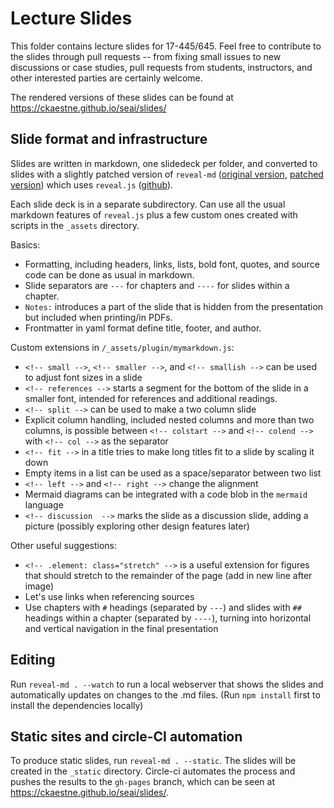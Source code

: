 # Lecture Slides

This folder contains lecture slides for 17-445/645. Feel free to contribute to the slides through pull requests -- from fixing small issues to new discussions or case studies, pull requests from students, instructors, and other interested parties are certainly welcome.

The rendered versions of these slides can be found at https://ckaestne.github.io/seai/slides/

## Slide format and infrastructure

Slides are written in markdown, one slidedeck per folder, and converted to slides with a slightly patched version of `reveal-md` ([original version](https://github.com/webpro/reveal-md), [patched version](https://github.com/ckaestne/reveal-md)) which uses `reveal.js` ([github](https://github.com/hakimel/reveal.js/)). 

Each slide deck is in a separate subdirectory. Can use all the usual markdown features of `reveal.js` plus a few custom ones created with scripts in the `_assets` directory.

Basics:
* Formatting, including headers, links, lists, bold font, quotes, and source code can be done as usual in markdown.
* Slide separators are `---` for chapters and `----` for slides within a chapter.
* `Notes:` introduces a part of the slide that is hidden from the presentation but included when printing/in PDFs.
* Frontmatter in yaml format define title, footer, and author.

Custom extensions in `/_assets/plugin/mymarkdown.js`:
* `<!-- small -->`, `<!-- smaller -->`, and `<!-- smallish -->` can be used to adjust font sizes in a slide
* `<!-- references -->` starts a segment for the bottom of the slide in a smaller font, intended for references and additional readings.
* `<!-- split -->` can be used to make a two column slide
* Explicit column handling, included nested columns and more than two columns, is possible between `<!-- colstart -->` and `<!-- colend -->` with `<!-- col -->` as the separator
* `<!-- fit -->` in a title tries to make long titles fit to a slide by scaling it down
* Empty items in a list can be used as a space/separator between two list
* `<!-- left -->` and `<!-- right -->` change the alignment
* Mermaid diagrams can be integrated with a code blob in the `mermaid` language
* `<!-- discussion  -->` marks the slide as a discussion slide, adding a picture (possibly exploring other design features later)

Other useful suggestions:
* `<!-- .element: class="stretch" -->` is a useful extension for figures that should stretch to the remainder of the page (add in new line after image)
* Let's use links when referencing sources 
* Use chapters with `#` headings (separated by `---`) and slides with `##` headings within a chapter (separated by `----`), turning into horizontal and vertical navigation in the final presentation

## Editing

Run `reveal-md . --watch` to run a local webserver that shows the slides and automatically updates on changes to the .md files. (Run `npm install` first to install the dependencies locally)

## Static sites and circle-CI automation

To produce static slides, run `reveal-md . --static`. The slides will be created in the `_static` directory. Circle-ci automates the process and pushes the results to the `gh-pages` branch, which can be seen at https://ckaestne.github.io/seai/slides/.

